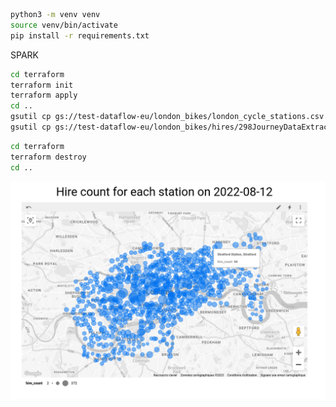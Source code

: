 ```bash
python3 -m venv venv
source venv/bin/activate
pip install -r requirements.txt
```

SPARK

```bash
cd terraform
terraform init
terraform apply
cd ..
gsutil cp gs://test-dataflow-eu/london_bikes/london_cycle_stations.csv gs://PROJECT_ID/london_cycle_stations.csv
gsutil cp gs://test-dataflow-eu/london_bikes/hires/298JourneyDataExtract29Dec2021-04Jan2022.csv gs://PROJECT_ID/hires/298JourneyDataExtract29Dec2021-04Jan2022.csv
```

```bash
cd terraform
terraform destroy
cd ..
```

![map](images/daily_agg_map_example.png)